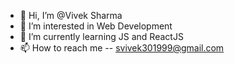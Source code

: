 - 👋 Hi, I’m @Vivek Sharma
- 👀 I’m interested in Web Development
- 🌱 I’m currently learning JS and ReactJS
- 📫 How to reach me -- svivek301999@gmail.com

<!--- - 💞️ I’m looking to collaborate on ... --->


<!---
Vivek-Sharma0/Vivek-Sharma0 is a ✨ special ✨ repository because its `README.md` (this file) appears on your GitHub profile.
You can click the Preview link to take a look at your changes.
--->
